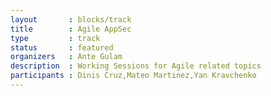 ```yaml
---
layout       : blocks/track
title        : Agile AppSec
type         : track
status       : featured
organizers   : Ante Gulam
description  : Working Sessions for Agile related topics
participants : Dinis Cruz,Mateo Martinez,Yan Kravchenko
---
```

